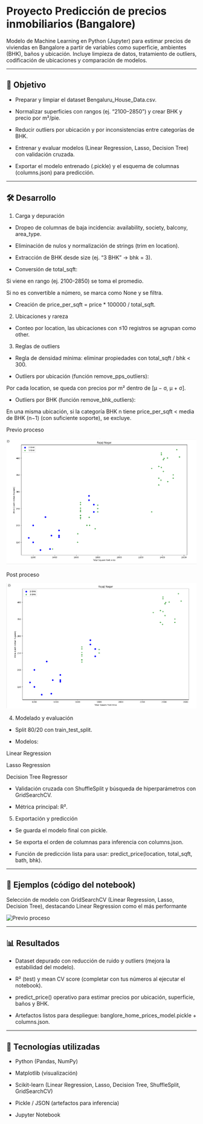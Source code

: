 # Proyecto Predicción de precios inmobiliarios (Bangalore)

Modelo de Machine Learning en Python (Jupyter) para estimar precios de viviendas en Bangalore a partir de variables como superficie, ambientes (BHK), baños y ubicación. Incluye limpieza de datos, tratamiento de outliers, codificación de ubicaciones y comparación de modelos.

---

## 🎯 Objetivo

- Preparar y limpiar el dataset Bengaluru_House_Data.csv.

- Normalizar superficies con rangos (ej. “2100–2850”) y crear BHK y precio por m²/pie.

- Reducir outliers por ubicación y por inconsistencias entre categorías de BHK.

- Entrenar y evaluar modelos (Linear Regression, Lasso, Decision Tree) con validación cruzada.

- Exportar el modelo entrenado (.pickle) y el esquema de columnas (columns.json) para predicción.

---

## 🛠️ Desarrollo

1) Carga y depuración

- Dropeo de columnas de baja incidencia: availability, society, balcony, area_type.

- Eliminación de nulos y normalización de strings (trim en location).

- Extracción de BHK desde size (ej. “3 BHK” → bhk = 3).

- Conversión de total_sqft:

Si viene en rango (ej. 2100-2850) se toma el promedio.

Si no es convertible a número, se marca como None y se filtra.

- Creación de price_per_sqft = price * 100000 / total_sqft.

2) Ubicaciones y rareza

- Conteo por location, las ubicaciones con ≤10 registros se agrupan como other.

3) Reglas de outliers

- Regla de densidad mínima: eliminar propiedades con total_sqft / bhk < 300.

- Outliers por ubicación (función remove_pps_outliers):

Por cada location, se queda con precios por m² dentro de [μ − σ, μ + σ].

- Outliers por BHK (función remove_bhk_outliers):

En una misma ubicación, si la categoría BHK n tiene price_per_sqft < media de BHK (n−1) (con suficiente soporte), se excluye.

Previo proceso

![Previo proceso](fotos/pre.PNG)

Post proceso

![Previo proceso](fotos/post.PNG)

4) Modelado y evaluación

- Split 80/20 con train_test_split.

- Modelos:

Linear Regression

Lasso Regression

Decision Tree Regressor

- Validación cruzada con ShuffleSplit y búsqueda de hiperparámetros con GridSearchCV.

- Métrica principal: R².

5) Exportación y predicción

- Se guarda el modelo final con pickle.

- Se exporta el orden de columnas para inferencia con columns.json.

- Función de predicción lista para usar: predict_price(location, total_sqft, bath, bhk).

---

## 📸 Ejemplos (código del notebook)

Selección de modelo con GridSearchCV (Linear Regression, Lasso, Decision Tree), destacando Linear Regression como el más performante 

![Previo proceso](fotos/proceso.PNG)

---

## 📊 Resultados

- Dataset depurado con reducción de ruido y outliers (mejora la estabilidad del modelo).

- R² (test) y mean CV score (completar con tus números al ejecutar el notebook).

- predict_price() operativo para estimar precios por ubicación, superficie, baños y BHK.

- Artefactos listos para despliegue: banglore_home_prices_model.pickle + columns.json.

---

## 🔧 Tecnologías utilizadas

- Python (Pandas, NumPy)

- Matplotlib (visualización)

- Scikit-learn (Linear Regression, Lasso, Decision Tree, ShuffleSplit, GridSearchCV)

- Pickle / JSON (artefactos para inferencia)

- Jupyter Notebook
